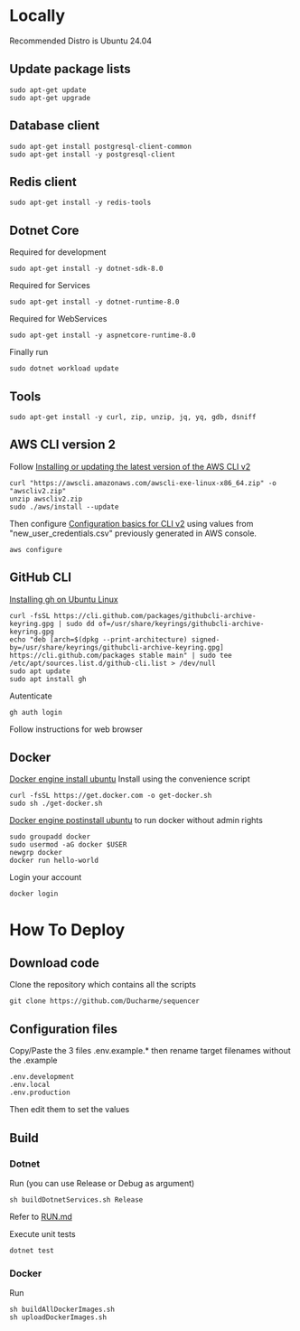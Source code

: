 
# Locally

Recommended Distro is Ubuntu 24.04

## Update package lists

```
sudo apt-get update
sudo apt-get upgrade
```

## Database client

```
sudo apt-get install postgresql-client-common
sudo apt-get install -y postgresql-client
```

## Redis client

```
sudo apt-get install -y redis-tools
```

## Dotnet Core


Required for development
```
sudo apt-get install -y dotnet-sdk-8.0
```
Required for Services
```
sudo apt-get install -y dotnet-runtime-8.0
```
Required for WebServices
```
sudo apt-get install -y aspnetcore-runtime-8.0
```
Finally run
```
sudo dotnet workload update
```

## Tools

```
sudo apt-get install -y curl, zip, unzip, jq, yq, gdb, dsniff
```

## AWS CLI version 2

Follow [Installing or updating the latest version of the AWS CLI v2](https://docs.aws.amazon.com/cli/latest/userguide/getting-started-install.html)
```
curl "https://awscli.amazonaws.com/awscli-exe-linux-x86_64.zip" -o "awscliv2.zip"
unzip awscliv2.zip
sudo ./aws/install --update
```

Then configure [Configuration basics for CLI v2](https://docs.aws.amazon.com/cli/latest/userguide/cli-configure-quickstart.html) using values from "new_user_credentials.csv" previously generated in AWS console.
```
aws configure
```

## GitHub CLI

[Installing gh on Ubuntu Linux](https://github.com/cli/cli/blob/trunk/docs/install_linux.md#debian-ubuntu-linux-raspberry-pi-os-apt)
```
curl -fsSL https://cli.github.com/packages/githubcli-archive-keyring.gpg | sudo dd of=/usr/share/keyrings/githubcli-archive-keyring.gpg
echo "deb [arch=$(dpkg --print-architecture) signed-by=/usr/share/keyrings/githubcli-archive-keyring.gpg] https://cli.github.com/packages stable main" | sudo tee /etc/apt/sources.list.d/github-cli.list > /dev/null
sudo apt update
sudo apt install gh
```
Autenticate
```
gh auth login
```
Follow instructions for web browser

## Docker

[Docker engine install ubuntu](https://docs.docker.com/engine/install/ubuntu/#install-using-the-convenience-script)
Install using the convenience script
```
curl -fsSL https://get.docker.com -o get-docker.sh
sudo sh ./get-docker.sh
```
[Docker engine postinstall ubuntu](https://docs.docker.com/engine/install/linux-postinstall/) to run docker without admin rights
```
sudo groupadd docker
sudo usermod -aG docker $USER
newgrp docker
docker run hello-world
```

Login your account
```
docker login
```

# How To Deploy

## Download code

Clone the repository which contains all the scripts
```
git clone https://github.com/Ducharme/sequencer
```

## Configuration files

Copy/Paste the 3 files .env.example.* then rename target filenames without the .example
```
.env.development
.env.local
.env.production
```
Then edit them to set the values

## Build

### Dotnet

Run (you can use Release or Debug as argument)
```
sh buildDotnetServices.sh Release
```
Refer to [RUN.md](RUN.md)

Execute unit tests
```
dotnet test
```

### Docker

Run
```
sh buildAllDockerImages.sh
sh uploadDockerImages.sh
```
